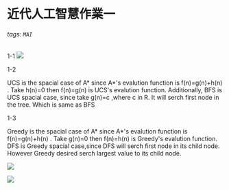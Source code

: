 # 近代人工智慧作業一
###### tags: `MAI`
1-1
![](https://codimd.mcl.math.ncu.edu.tw/uploads/upload_49efbc1d2244f89859b6ada10f25dd6f.png)


1-2 

UCS is the spacial case of A* since A*'s evalution function is f(n)=g(n)+h(n)
. Take h(n)=0 then f(n)=g(n) is UCS's evalution function. Additionally, BFS is UCS spacial case, since take g(n)=c ,where c in R. It will serch first node in the tree. Which is same as BFS

1-3

Greedy is the spacial case of A* since A*'s evalution function is f(n)=g(n)+h(n)
. Take g(n)=0 then f(n)=h(n) is Greedy's evalution function. DFS is Greedy spacial case,since DFS will serch first node in its child node. However Greedy  desired serch largest value to its child node.

![](https://codimd.mcl.math.ncu.edu.tw/uploads/upload_4caf0620c0a226587de0b95b4e488d30.png)

![](https://codimd.mcl.math.ncu.edu.tw/uploads/upload_f7cc91cd1dd839178f94fceed9fccffe.png)
